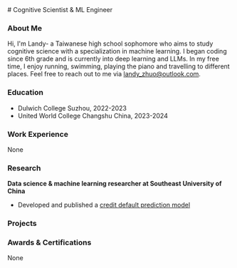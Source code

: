 <meta name="msvalidate.01" content="924F3D84BBC7269FE4E2777413435D09" />
# Cognitive Scientist & ML Engineer

### About Me
Hi, I'm Landy- a Taiwanese high school sophomore who aims to study cognitive science with a specialization in machine learning. I began coding since 6th grade and is currently into deep learning and LLMs. In my free time, I enjoy running, swimming, playing the piano and travelling to different places. Feel free to reach out to me via landy_zhuo@outlook.com. 

### Education
- Dulwich College Suzhou, 2022-2023
- United World College Changshu China, 2023-2024

### Work Experience
None

### Research
**Data science & machine learning researcher at Southeast University of China**
- Developed and published a <a href="https://www.researchgate.net/publication/373054614_Credit_Default_Prediction_Based_on_Blending_Learning_Model">credit default prediction model</a>

### Projects

### Awards & Certifications
None
